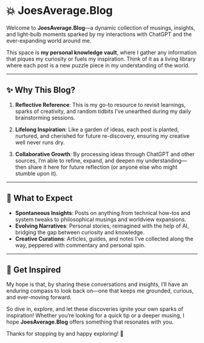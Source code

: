 # 💥 JoesAverage.Blog

Welcome to **JoesAverage.Blog**—a dynamic collection of musings, insights, and light-bulb moments sparked by my interactions with ChatGPT and the ever-expanding world around me. 

This space is **my personal knowledge vault**, where I gather any information that piques my curiosity or fuels my inspiration. Think of it as a living library where each post is a new puzzle piece in my understanding of the world.

---

## ✨ Why This Blog?

1. **Reflective Reference**: This is my go-to resource to revisit learnings, sparks of creativity, and random tidbits I’ve unearthed during my daily brainstorming sessions.

2. **Lifelong Inspiration**: Like a garden of ideas, each post is planted, nurtured, and cherished for future re-discovery, ensuring my creative well never runs dry.

3. **Collaborative Growth**: By processing ideas through ChatGPT and other sources, I’m able to refine, expand, and deepen my understanding—then share it here for future reflection (or anyone else who might stumble upon it).

---

## 🔎 What to Expect

- **Spontaneous Insights**: Posts on anything from technical how-tos and system tweaks to philosophical musings and worldview expansions.
- **Evolving Narratives**: Personal stories, reimagined with the help of AI, bridging the gap between curiosity and knowledge.
- **Creative Curations**: Articles, guides, and notes I’ve collected along the way, peppered with commentary and personal spin.

---

## 🚀 Get Inspired

My hope is that, by sharing these conversations and insights, I’ll have an enduring compass to look back on—one that keeps me grounded, curious, and ever-moving forward. 

So dive in, explore, and let these discoveries ignite your own sparks of inspiration! Whether you’re looking for a quick tip or a deeper musing, I hope **JoesAverage.Blog** offers something that resonates with you.

Thanks for stopping by and happy exploring! 🌱